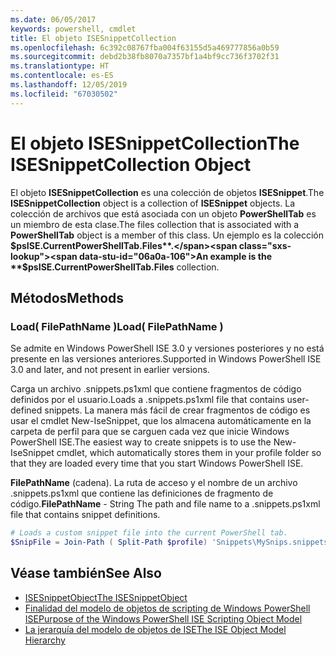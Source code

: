 ```yaml
---
ms.date: 06/05/2017
keywords: powershell, cmdlet
title: El objeto ISESnippetCollection
ms.openlocfilehash: 6c392c08767fba004f63155d5a469777856a0b59
ms.sourcegitcommit: debd2b38fb8070a7357bf1a4bf9cc736f3702f31
ms.translationtype: HT
ms.contentlocale: es-ES
ms.lasthandoff: 12/05/2019
ms.locfileid: "67030502"
---
```

# <a name="the-isesnippetcollection-object"></a><span data-ttu-id="06a0a-103">El objeto ISESnippetCollection</span><span class="sxs-lookup"><span data-stu-id="06a0a-103">The ISESnippetCollection Object</span></span>

<span data-ttu-id="06a0a-104">El objeto **ISESnippetCollection** es una colección de objetos **ISESnippet**.</span><span class="sxs-lookup"><span data-stu-id="06a0a-104">The **ISESnippetCollection** object is a collection of **ISESnippet** objects.</span></span> <span data-ttu-id="06a0a-105">La colección de archivos que está asociada con un objeto **PowerShellTab** es un miembro de esta clase.</span><span class="sxs-lookup"><span data-stu-id="06a0a-105">The files collection that is associated with a **PowerShellTab** object is a member of this class.</span></span> <span data-ttu-id="06a0a-106">Un ejemplo es la colección **$psISE.CurrentPowerShellTab.Files**.</span><span class="sxs-lookup"><span data-stu-id="06a0a-106">An example is the **$psISE.CurrentPowerShellTab.Files** collection.</span></span>

## <a name="methods"></a><span data-ttu-id="06a0a-107">Métodos</span><span class="sxs-lookup"><span data-stu-id="06a0a-107">Methods</span></span>

### <a name="load-filepathname-"></a><span data-ttu-id="06a0a-108">Load\( FilePathName \)</span><span class="sxs-lookup"><span data-stu-id="06a0a-108">Load\( FilePathName \)</span></span>

<span data-ttu-id="06a0a-109">Se admite en Windows PowerShell ISE 3.0 y versiones posteriores y no está presente en las versiones anteriores.</span><span class="sxs-lookup"><span data-stu-id="06a0a-109">Supported in Windows PowerShell ISE 3.0 and later, and not present in earlier versions.</span></span>

<span data-ttu-id="06a0a-110">Carga un archivo .snippets.ps1xml que contiene fragmentos de código definidos por el usuario.</span><span class="sxs-lookup"><span data-stu-id="06a0a-110">Loads a .snippets.ps1xml file that contains user-defined snippets.</span></span> <span data-ttu-id="06a0a-111">La manera más fácil de crear fragmentos de código es usar el cmdlet New\-IseSnippet, que los almacena automáticamente en la carpeta de perfil para que se carguen cada vez que inicie Windows PowerShell ISE.</span><span class="sxs-lookup"><span data-stu-id="06a0a-111">The easiest way to create snippets is to use the New-IseSnippet cmdlet, which automatically stores them in your profile folder so that they are loaded every time that you start Windows PowerShell ISE.</span></span>

<span data-ttu-id="06a0a-112">**FilePathName** (cadena). La ruta de acceso y el nombre de un archivo .snippets.ps1xml que contiene las definiciones de fragmento de código.</span><span class="sxs-lookup"><span data-stu-id="06a0a-112">**FilePathName** - String The path and file name to a .snippets.ps1xml file that contains snippet definitions.</span></span>

```powershell
# Loads a custom snippet file into the current PowerShell tab.
$SnipFile = Join-Path ( Split-Path $profile) 'Snippets\MySnips.snippets.ps1xml' $psISE.CurrentPowerShellTab.Snippets.Add($SnipPath)
```

## <a name="see-also"></a><span data-ttu-id="06a0a-113">Véase también</span><span class="sxs-lookup"><span data-stu-id="06a0a-113">See Also</span></span>

- [<span data-ttu-id="06a0a-114">ISESnippetObject</span><span class="sxs-lookup"><span data-stu-id="06a0a-114">The ISESnippetObject</span></span>](The-ISESnippetObject.md)
- [<span data-ttu-id="06a0a-115">Finalidad del modelo de objetos de scripting de Windows PowerShell ISE</span><span class="sxs-lookup"><span data-stu-id="06a0a-115">Purpose of the Windows PowerShell ISE Scripting Object Model</span></span>](Purpose-of-the-Windows-PowerShell-ISE-Scripting-Object-Model.md)
- [<span data-ttu-id="06a0a-116">La jerarquía del modelo de objetos de ISE</span><span class="sxs-lookup"><span data-stu-id="06a0a-116">The ISE Object Model Hierarchy</span></span>](The-ISE-Object-Model-Hierarchy.md)
